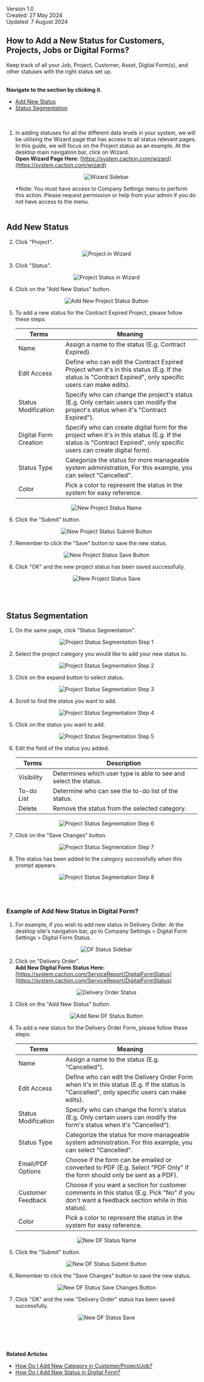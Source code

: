 Version 1.0<br>
Created: 27 May 2024<br>
Updated: 7 August 2024<br>
## How to Add a New Status for Customers, Projects, Jobs or Digital Forms?

Keep track of all your Job, Project, Customer, Asset, Digital Form(s), and other statuses with the right status set up.<br><br>

**Navigate to the section by clicking it.**<br>

- [Add New Status](#section1)<br>
- [Status Segmentation](#section2)
<br><br><br>

1. In adding statuses for all the different data levels in your system, we will be utilising the Wizard page that has access to all status relevant pages. In this guide, we will focus on the Project status as an example. At the desktop main navigation bar, click on Wizard.<br>
   **Open Wizard Page Here:** [https://system.caction.com/wizard](https://system.caction.com/wizard)<br>
 
   <p align="center">
     <img src="img/Wizard_Sidebar.png" alt="Wizard Sidebar">
   </p>

   *Note: You must have access to Company Settings menu to perform this action. Please request permission or help from your admin if you do not have access to the menu.<br><br>

<a id="section1"></a>

## Add New Status

2. Click "Project".<br>

   <p align="center">
     <img src="img/Project_In_Wizard.png" alt="Project in Wizard">
   </p>
 
3. Click "Status".<br>

   <p align="center">
     <img src="img/Project_Status_In_Wizard.png" alt="Project Status in Wizard">
   </p>

4. Click on the "Add New Status" button.<br>

   <p align="center">
     <img src="img/Add_New_Project_Status_Button.png" alt="Add New Project Status Button">
   </p>

5. To add a new status for the Contract Expired Project, please follow these steps:<br>

   | Terms | Meaning |
   |-------|---------|
   | Name | Assign a name to the status (E.g. Contract Expired). |
   | Edit Access | Define who can edit the Contract Expired Project when it's in this status (E.g. If the status is "Contract Expired", only specific users can make edits). |
   | Status Modification | Specify who can change the project's status (E.g. Only certain users can modify the project's status when it's "Contract Expired"). |
   | Digital Form Creation | Specify who can create digital form for the project when it's in this status (E.g. If the status is "Contract Expired", only specific users can create digital form). |
   | Status Type | Categorize the status for more manageable system administration, For this example, you can select "Cancelled". |
   | Color | Pick a color to represent the status in the system for easy reference. |

   <p align="center">
     <img src="img/New_Project_Status_Name.png" alt="New Project Status Name">
   </p>

7. Click the "Submit" button.<br>

   <p align="center">
     <img src="img/New_Project_Status_Submit_Button.png" alt="New Project Status Submit Button">
   </p>

8. Remember to click the "Save" button to save the new status.<br>

   <p align="center">
     <img src="img/New_Project_Status_Save_Button.png" alt="New Project Status Save Button">
   </p>

9. Click "OK" and the new project status has been saved successfully.<br>

   <p align="center">
     <img src="img/New_Project_Status_Save.png" alt="New Project Status Save">
   </p>
   <br><br>

<a id="section2"></a>

## Status Segmentation

1. On the same page, click "Status Segmentation".
     
   <p align="center">
     <img src="img2/Project_Status_Segmentation_Step_1.png" alt="Project Status Segmentation Step 1">
   </p>

2. Select the project category you would like to add your new status to.<br>

   <p align="center">
     <img src="img2/Project_Status_Segmentation_Step_2.png" alt="Project Status Segmentation Step 2">
   </p>

3. Click on the expand button to select status.

   <p align="center">
     <img src="img2/Project_Status_Segmentation_Step_3.png" alt="Project Status Segmentation Step 3">
   </p>
  
4. Scroll to find the status you want to add.

   <p align="center">
     <img src="img2/Project_Status_Segmentation_Step_4.png" alt="Project Status Segmentation Step 4">
   </p>
  
5. Click on the status you want to add.

   <p align="center">
     <img src="img2/Project_Status_Segmentation_Step_5.png" alt="Project Status Segmentation Step 5">
   </p>

6. Edit the field of the status you added.

   | Terms | Description |
   |-------|-------------|
   | Visibility | Determines which user type is able to see and select the status. |
   | To-do List | Determine who can see the to-do list of the status. |
   | Delete | Remove the status from the selected category. |

   <p align="center">
     <img src="img2/Project_Status_Segmentation_Step_6.png" alt="Project Status Segmentation Step 6">
   </p>

7. Click on the "Save Changes" button.

   <p align="center">
     <img src="img2/Project_Status_Segmentation_Step_7.png" alt="Project Status Segmentation Step 7">
   </p>
   
8. The status has been added to the category successfully when this prompt appears.

   <p align="center">
     <img src="img2/Project_Status_Segmentation_Step_8.png" alt="Project Status Segmentation Step 8">
   </p>
   <br><br>

### Example of Add New Status in Digital Form?
    
  1. For example, if you wish to add new status in Delivery Order. At the desktop site's navigation bar, go to Company Settings > Digital Form Settings > Digital Form Status.<br>

     <p align="center">
       <img src="img/DF_Status_Sidebar.png" alt="DF Status Sidebar">
     </p>

  2. Click on "Delivery Order".<br>
     **Add New Digital Form Status Here:** [https://system.caction.com/ServiceReport/DigitalFormStatus](https://system.caction.com/ServiceReport/DigitalFormStatus)<br>

     <p align="center">
       <img src="img/Delivery_Order_Status.png" alt="Delivery Order Status">
     </p>
  
  3. Click on the "Add New Status" button.<br>

     <p align="center">
       <img src="img/Add_New_DF_Status_Button.png" alt="Add New DF Status Button">
     </p>

  4. To add a new status for the Delivery Order Form, please follow these steps:<br>

     | Terms | Meaning |
     |-------|---------|
     | Name | Assign a name to the status (E.g. "Cancelled"). |
     | Edit Access | Define who can edit the Delivery Order Form when it's in this status (E.g. If the status is "Cancelled", only specific users can make edits). |
     | Status Modification | Specify who can change the form's status (E.g. Only certain users can modify the form's status when it's "Cancelled"). |
     | Status Type | Categorize the status for more manageable system administration. For this example, you can select "Cancelled". |
     | Email/PDF Options | Choose if the form can be emailed or converted to PDF (E.g. Select "PDF Only" if the form should only be sent as a PDF). |
     | Customer Feedback | Choose if you want a section for customer comments in this status (E.g. Pick "No" if you don't want a feedback section while in this status). |
     | Color | Pick a color to represent the status in the system for easy reference. |

     <p align="center">
       <img src="img/New_DF_Status_Name.png" alt="New DF Status Name">
     </p>

  6. Click the "Submit" button.<br>

     <p align="center">
       <img src="img/New_DF_Status_Submit_Button.png" alt="New DF Status Submit Button">
     </p>

  7. Remember to click the "Save Changes" button to save the new status.<br>

     <p align="center">
       <img src="img/New_DF_Status_Save_Changes_Button.png" alt="New DF Status Save Changes Button">
     </p>

  8. Click "OK" and the new "Delivery Order" status has been saved successfully.<br>

     <p align="center">
       <img src="img/New_DF_Status_Save.png" alt="New DF Status Save">
     </p>
     <br><br><br>

**Related Articles**<br>
- [How Do I Add New Category in Customer/Project/Job?](Add_New_Category_in_Customer_Project_Job.md)
- [How Do I Add New Status in Digital Form?](Add_New_Status_in_Digital_Form.md)

<!-- [Link Text](https://support.caction.com/Add_New_Status_in_Customer_Project_Job.html) -->
